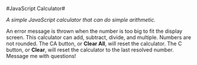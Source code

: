 #JavaScript Calculator#

*A simple JavaScript calculator that can do simple arithmetic.*

An error message is thrown when the number is too big to fit the display screen. This calculator can add, subtract, divide, and multiple. Numbers are not rounded. The CA button, or **Clear All**, will reset the calculator. The C button, or **Clear**, will reset the calculator to the last resolved number. Message me with questions!